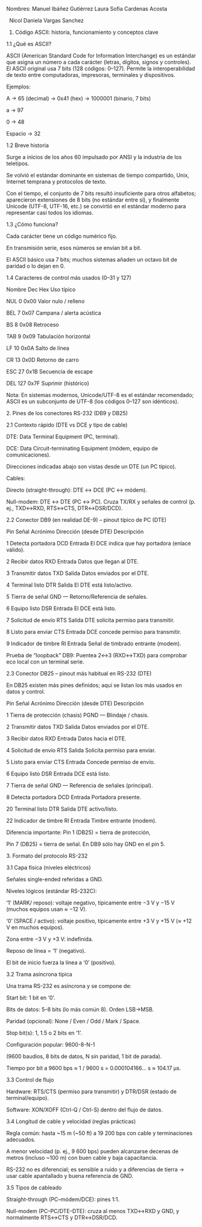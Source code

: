 Nombres: Manuel Ibáñez Gutiérrez
	Laura Sofia Cardenas Acosta

&nbsp;	Nicol Daniela Vargas Sanchez
1. Código ASCII: historia, funcionamiento y conceptos clave

1.1 ¿Qué es ASCII?



ASCII (American Standard Code for Information Interchange) es un estándar que asigna un número a cada carácter (letras, dígitos, signos y controles). El ASCII original usa 7 bits (128 códigos: 0–127). Permite la interoperabilidad de texto entre computadoras, impresoras, terminales y dispositivos.



Ejemplos:



A → 65 (decimal) → 0x41 (hex) → 1000001 (binario, 7 bits)



a → 97



0 → 48



Espacio → 32



1.2 Breve historia



Surge a inicios de los años 60 impulsado por ANSI y la industria de los teletipos.



Se volvió el estándar dominante en sistemas de tiempo compartido, Unix, Internet temprana y protocolos de texto.



Con el tiempo, el conjunto de 7 bits resultó insuficiente para otros alfabetos; aparecieron extensiones de 8 bits (no estándar entre sí), y finalmente Unicode (UTF-8, UTF-16, etc.) se convirtió en el estándar moderno para representar casi todos los idiomas.



1.3 ¿Cómo funciona?



Cada carácter tiene un código numérico fijo.



En transmisión serie, esos números se envían bit a bit.



El ASCII básico usa 7 bits; muchos sistemas añaden un octavo bit de paridad o lo dejan en 0.



1.4 Caracteres de control más usados (0–31 y 127)

Nombre	Dec	Hex	Uso típico

NUL	0	0x00	Valor nulo / relleno

BEL	7	0x07	Campana / alerta acústica

BS	8	0x08	Retroceso

TAB	9	0x09	Tabulación horizontal

LF	10	0x0A	Salto de línea

CR	13	0x0D	Retorno de carro

ESC	27	0x1B	Secuencia de escape

DEL	127	0x7F	Suprimir (histórico)



Nota: En sistemas modernos, Unicode/UTF-8 es el estándar recomendado; ASCII es un subconjunto de UTF-8 (los códigos 0–127 son idénticos).



2\. Pines de los conectores RS-232 (DB9 y DB25)

2.1 Contexto rápido (DTE vs DCE y tipo de cable)



DTE: Data Terminal Equipment (PC, terminal).



DCE: Data Circuit-terminating Equipment (módem, equipo de comunicaciones).



Direcciones indicadas abajo son vistas desde un DTE (un PC típico).



Cables:



Directo (straight-through): DTE ↔ DCE (PC ↔ módem).



Null-modem: DTE ↔ DTE (PC ↔ PC). Cruza TX/RX y señales de control (p. ej., TXD↔RXD, RTS↔CTS, DTR↔DSR/DCD).



2.2 Conector DB9 (en realidad DE-9) – pinout típico de PC (DTE)

Pin	Señal	Acrónimo	Dirección (desde DTE)	Descripción

1	Detecta portadora	DCD	Entrada	El DCE indica que hay portadora (enlace válido).

2	Recibir datos	RXD	Entrada	Datos que llegan al DTE.

3	Transmitir datos	TXD	Salida	Datos enviados por el DTE.

4	Terminal listo	DTR	Salida	El DTE está listo/activo.

5	Tierra de señal	GND	—	Retorno/Referencia de señales.

6	Equipo listo	DSR	Entrada	El DCE está listo.

7	Solicitud de envío	RTS	Salida	DTE solicita permiso para transmitir.

8	Listo para enviar	CTS	Entrada	DCE concede permiso para transmitir.

9	Indicador de timbre	RI	Entrada	Señal de timbrado entrante (modem).



Prueba de “loopback” DB9: Puentea 2↔3 (RXD↔TXD) para comprobar eco local con un terminal serie.



2.3 Conector DB25 – pinout más habitual en RS-232 (DTE)



En DB25 existen más pines definidos; aquí se listan los más usados en datos y control.



Pin	Señal	Acrónimo	Dirección (desde DTE)	Descripción

1	Tierra de protección (chasis)	PGND	—	Blindaje / chasis.

2	Transmitir datos	TXD	Salida	Datos enviados por el DTE.

3	Recibir datos	RXD	Entrada	Datos hacia el DTE.

4	Solicitud de envío	RTS	Salida	Solicita permiso para enviar.

5	Listo para enviar	CTS	Entrada	Concede permiso de envío.

6	Equipo listo	DSR	Entrada	DCE está listo.

7	Tierra de señal	GND	—	Referencia de señales (principal).

8	Detecta portadora	DCD	Entrada	Portadora presente.

20	Terminal listo	DTR	Salida	DTE activo/listo.

22	Indicador de timbre	RI	Entrada	Timbre entrante (modem).



Diferencia importante: Pin 1 (DB25) = tierra de protección,

Pin 7 (DB25) = tierra de señal. En DB9 sólo hay GND en el pin 5.



3\. Formato del protocolo RS-232

3.1 Capa física (niveles eléctricos)



Señales single-ended referidas a GND.



Niveles lógicos (estándar RS-232C):



‘1’ (MARK/ reposo): voltaje negativo, típicamente entre −3 V y −15 V (muchos equipos usan ≈ −12 V).



‘0’ (SPACE / activo): voltaje positivo, típicamente entre +3 V y +15 V (≈ +12 V en muchos equipos).



Zona entre −3 V y +3 V: indefinida.



Reposo de línea = ‘1’ (negativo).

El bit de inicio fuerza la línea a ‘0’ (positivo).



3.2 Trama asíncrona típica



Una trama RS-232 es asíncrona y se compone de:



Start bit: 1 bit en ‘0’.



Bits de datos: 5–8 bits (lo más común 8). Orden LSB→MSB.



Paridad (opcional): None / Even / Odd / Mark / Space.



Stop bit(s): 1, 1.5 o 2 bits en ‘1’.



Configuración popular: 9600-8-N-1

(9600 baudios, 8 bits de datos, N sin paridad, 1 bit de parada).

Tiempo por bit a 9600 bps ≈ 1 / 9600 s = 0.000104166… s ≈ 104.17 μs.



3.3 Control de flujo



Hardware: RTS/CTS (permiso para transmitir) y DTR/DSR (estado de terminal/equipo).



Software: XON/XOFF (Ctrl-Q / Ctrl-S) dentro del flujo de datos.



3.4 Longitud de cable y velocidad (reglas prácticas)



Regla común: hasta ~15 m (~50 ft) a 19 200 bps con cable y terminaciones adecuados.



A menor velocidad (p. ej., 9 600 bps) pueden alcanzarse decenas de metros (incluso ~100 m) con buen cable y baja capacitancia.



RS-232 no es diferencial; es sensible a ruido y a diferencias de tierra → usar cable apantallado y buena referencia de GND.



3.5 Tipos de cableado



Straight-through (PC–módem/DCE): pines 1:1.



Null-modem (PC–PC/DTE–DTE): cruza al menos TXD↔RXD y GND, y normalmente RTS↔CTS y DTR↔DSR/DCD.

